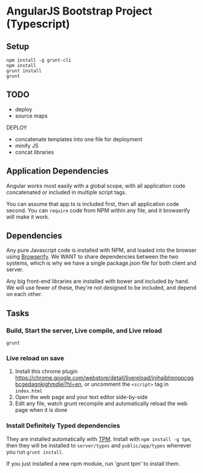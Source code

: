 AngularJS Bootstrap Project (Typescript)
========================================

Setup
-----

    npm install -g grunt-cli
    npm install
    grunt install
    grunt

TODO
----

- deploy
- source maps

DEPLOY
- concatenate templates into one file for deployment
- minify JS
- concat libraries

Application Dependencies
------------------------

Angular works most easily with a global scope, with all application code concatenated or included in multiple script tags. 

You can assume that app.ts is included first, then all application code second. You can `require` code from NPM within any file, and it browserify will make it work. 

Dependencies
------------

Any pure Javascript code is installed with NPM, and loaded into the browser using [Browserify][browserify]. We WANT to share dependencies between the two systems, which is why we have a single package.json file for both client and server. 

Any big front-end libraries are installed with bower and included by hand. We will use fewer of these, they're not designed to be included, and depend on each other. 

Tasks
-----

### Build, Start the server, Live compile, and Live reload

    grunt

### Live reload on save

1. Install this chrome plugin https://chrome.google.com/webstore/detail/livereload/jnihajbhpnppcggbcgedagnkighmdlei?hl=en, or uncomment the `<script>` tag in `index.html`
2. Open the web page and your text editor side-by-side
3. Edit any file, watch grunt recompile and automatically reload the web page when it is done

### Install Definitely Typed dependencies

They are installed automatically with [TPM][tpm]. Install with `npm install -g tpm`, then they will be installed to `server/types` and `public/app/types` whenever you run `grunt install`.

If you just installed a new npm module, run 'grunt tpm' to install them. 




[browserify]: http://browserify.org/
[TPM]: http://github.com/seanhess/tpm

[Typescript]: http://www.typescriptlang.org/
[AngularJS]: http://angularjs.org/
[jQuery]: http://jquery.com/
[Browserify]: http://browserify.org/
[Node]: http://nodejs.org/
[Bootstrap]: http://getbootstrap.com/
[Bower]: https://github.com/bower/bower
